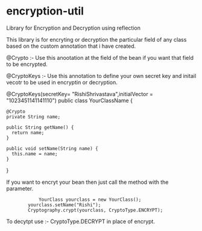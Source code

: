 # encryption-util
Library for  Encryption and Decryption using reflection

This library is for encryting or decryption the particular field of any class based on the custom annotation that i have created.

@Crypto :- Use this anootation at the field of the bean if you want that field to be encrypted.

@CryptoKeys :-  Use this annotation to define your own secret key and initail vecotr to be used in encryptin or decryption.



@CryptoKeys(secretKey= "RishiShrivastava",initialVector = "1023451141141110")
public class YourClassName {

	@Crypto
	private String name;

    public String getName() {
      return name;
    }

    public void setName(String name) {
      this.name = name;
    }
  
  }
  
  
  If you want to encryt your bean then just call the method with the parameter.
  
      			YourClass yourclass = new YourClass();
			yourclass.setName("Rishi");
			Cryptography.crypt(yourclass, CryptoType.ENCRYPT);
      
  To decytpt use :- CryptoType.DECRYPT in place of encrypt.
      
